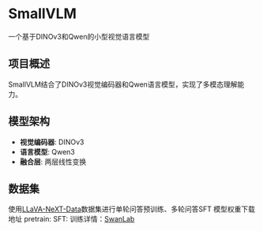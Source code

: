 # SmallVLM

一个基于DINOv3和Qwen的小型视觉语言模型

## 项目概述

SmallVLM结合了DINOv3视觉编码器和Qwen语言模型，实现了多模态理解能力。


## 模型架构

- **视觉编码器**: DINOv3
- **语言模型**: Qwen3
- **融合层**: 两层线性变换

## 数据集

使用[LLaVA-NeXT-Data](https://huggingface.co/datasets/lmms-lab/LLaVA-NeXT-Data)数据集进行单轮问答预训练、多轮问答SFT
模型权重下载地址
pretrain:
SFT:
训练详情：[SwanLab](https://swanlab.cn/@tian_ye/MySmallVLM?utm_source=website_qr&utm_medium=qr_scan)


